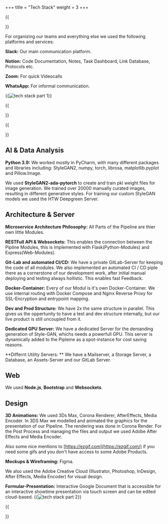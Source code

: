 +++
title = "Tech Stack"
weight = 3
+++

{{<section title="Communication, Organisation">}}

For organizing our teams and everything else we used the following platforms and services:

**Slack:** Our main communication platform.

**Notion:** Code Documentation, Notes, Task Dashboard, Link Database, Protocols etc.

**Zoom:** For quick Videocalls

**WhatsApp:** For informal communication.

{{<image src="techstackcom.png" alt="tech stack part 1" caption="communication tech stack">}}

{{</section>}}

{{<section title="Development">}}
## AI & Data Analysis
**Python 3.9:** We worked mostly in PyCharm, with many different packages and libraries including: StyleGAN2,  numpy, torch,  librosa,  matplotlib.pyplot and Pillow.Image.

We used **StyleGAN2-ada-pytorch** to create and train pkl weight files for image generation.
We trained over 20000 manually curated images, resulting in different generative styles.
For training our custom StyleGAN models we used the HTW Deepgreen Server.

## Architecture & Server

**Microservice Architecture Philosophy:** All Parts of the Pipeline are thier own little Modules.

**RESTFull API & Websockets:** This enables the connection between the Pipline Modules, this is implemented with Flask(Python-Modules) and Express(Web-Modules).

**Git-Lab and automated CI/CD:** We have a private GitLab-Server for keeping the code of all modules. We also implemented an automated CI / CD piple there as a cornerstone of our development work, after initial manual deploying and testing always hollistic. This enables fast Feedback.

**Docker-Container:** Every of our Modul is it's own Docker-Container. We use internal routing with Docker Compose and Nginx Reverse Proxy for SSL-Encryption and entrypoint mapping.

**Dev and Prod Structure:** We have 2x the same structure in parallel. This gives us the oppertunity to have a test and dev structure internally, but our live product is still uncoupled from it.

**Dedicated GPU Server:**
We have a dedicated Server for the demanding generation of Style-GAN, whichs needs a powerfull GPU. This server is dynamically added to the Pipleine as a spot-instance  for cost saving reasons.

**Differnt Utility Servers: ** We have a Mailserver, a Storage Server, a Database, an Assets-Server and our GitLab Server.



## Web
We used **Node.js**, **Bootstrap** and **Websockets**.

## Design
**3D Animations:** We used 3Ds Max, Corona Renderer, AfterEffects, Media Encoder. 
In 3DS Max we modelled and animated the graphics for the presentation of our Pipeline. The rendering was done in Corona Render. For the Post Process and managing the files and output we used Adobe After Effects and Media Encoder.

Also some nice mentions to  [https://ezgif.com](https://ezgif.com/)  if you need some gifs and you don't have access to some Adobe Products.

**Mockups & Wireframing:** Figma. 

We also used the Adobe Creative Cloud (Illustrator, Photoshop, InDesign, After Effects, Media Encoder) for visual design.

**Formular-Presentation:** Interactive Google Document that is accessible for an interactive showtime presentation via touch screen and can be edited cloud-based.
{{<image src="techstackdev.png" alt="tech stack part 2" caption="development tech stack">}}

{{</section>}}



